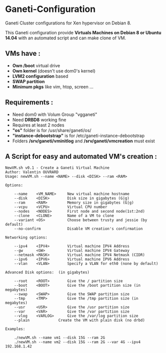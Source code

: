# Ganeti-Configuration
Ganeti Cluster configurations for Xen hypervisor on Debian 8.

This Ganeti configuration provide **Virtuals Machines on Debian 8 or Ubuntu 14.04** with an automated script and can make clone of VM.

## VMs have : 

* **Own /boot** virtual drive
* **Own kernel** (doesn't use dom0's kernel)
* **LVM2 configuration** based  
* **SWAP partition**
* **Minimum pkgs** like vim, htop, screen ...


## Requirements :

* Need dom0 with Volum Group "vgganeti"
* Need **DRBD8** working fine
* Requires at least 2 nodes
* **"os"** folder is for /usr/share/ganeti/os/
* **"instance-debootstrap"** is for /etc/ganeti-instance-debootstrap
* Folders **/srv/ganeti/vminitlog** and **/srv/ganeti/vmcreation** must exist

## A Script for easy and automated VM's creation :


```
NewVM.sh v0.1 - Create a Ganeti Virtual Machine
Author: Valentin OUVRARD
Usage: newVM.sh --name <NAME> --disk <DISK> --ram <RAM> 

Options:

	--name    <VM_NAME>		New virtual machine hostname
	--disk    <DISK>		Disk size in gigabytes (G|g)
	--ram 	  <RAM>			Memory size in gigabytes (G|g)
	--vcpu    <VCPU>		Virtual CPU number
	--nodes   <NODES>		First node and second node(1st:2nd) 
	--clone   <CLONE>		Name of a VM to clone
	--variant <OS>			Choose between trusty and jessie (by default)
	--no-confirm			Disable VM creation's confirmation

Networking options:

	--ipv4 	  <IPV4>		Virtual machine IPV4 Address 
	--gw      <GW>			Virtual machine IPV4 Gateway
	--netmask <MASK>		Virtual machine IPV4 Netmask (CIDR)
	--ipv6 	  <IPV6>		Virtual machine IPV6 Address 
	--vlan 	  <VLAN>		Specify a VLAN for eth0 (none by default) 

Advanced Disk options:	(in gigabytes)

	--root    <ROOT>		Give the / partition size
	--boot    <BOOT>		Give the /boot partition size (in megabytes)
	--swap	  <SWAP>		Give the SWAP partition size
	--tmp	  <TMP>			Give the /tmp partition size (in megabytes)
	--usr	  <USR>			Give the /usr partition size
	--var  	  <VAR>			Give the /var partition size
	--vlog 	  <VARLOG>		Give the /var/log partition size
	--plain				Create the VM with plain disk (no drbd)

Examples:

	./newVM.sh --name vm1 --disk 15G --ram 2G
	./newVM.sh --name vm2 --disk 15G --ram 2G --var 4G --ipv4 192.168.1.42

```
